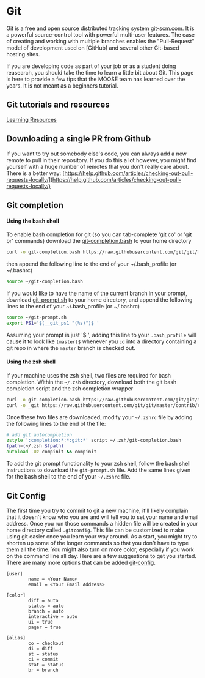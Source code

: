 # Git

Git is a free and open source distributed tracking system [git-scm.com](https://git-scm.com/). It is a powerful source-control
tool with powerful multi-user features. The ease of creating and working with multiple branches enables the "Pull-Request" model
of development used on [GitHub] and several other Git-based hosting sites.

If you are developing code as part of your job or as a student doing reasearch, you should take the time to learn a little bit
about Git. This page is here to provide a few tips that the MOOSE team has learned over the years. It is not meant as a
beginners tutorial.

## Git tutorials and resources

[Learning Resources](https://help.github.com/articles/git-and-github-learning-resources/)

## Downloading a single PR from Github

If you want to try out somebody else's code, you can always add a new remote to pull in their repository. If you do this a lot
however, you might find yourself with a huge number of remotes that you don't really care about. There is a better way:
[https://help.github.com/articles/checking-out-pull-requests-locally/](https://help.github.com/articles/checking-out-pull-requests-locally/)

## Git completion

#### Using the bash shell

To enable bash completion for git (so you can tab-complete 'git co' or 'git br' commands) download the [git-completion.bash](https://github.com/git/git/blob/master/contrib/completion/git-completion.bash) to your home directory

```bash
curl -o git-completion.bash https://raw.githubusercontent.com/git/git/master/contrib/completion/git-completion.bash
```

then append the following line to the end of your ~/.bash_profile (or ~/.bashrc)

```bash
source ~/git-completion.bash
```

If you would like to have the name of the current branch in your prompt, download [git-prompt.sh](https://github.com/git/git/blob/master/contrib/completion/git-prompt.sh) to your home directory, and append the following lines to the end of your ~/.bash_profile (or ~/.bashrc)

```bash
source ~/git-prompt.sh
export PS1='$(__git_ps1 "(%s)")$ '
```

Assuming your prompt is just '$ ', adding this line to your `.bash_profile` will cause it to look like `(master)$` whenever you `cd` into a directory containing a git repo in where the `master` branch is checked out.

#### Using the zsh shell

If your machine uses the zsh shell, two files are required for bash completion. Within the `~/.zsh` directory, download both the git bash completion script and the zsh completion wrapper

```zsh
curl -o git-completion.bash https://raw.githubusercontent.com/git/git/master/contrib/completion/git-completion.bash
curl -o _git https://raw.githubusercontent.com/git/git/master/contrib/completion/git-completion.zsh
```

Once these two files are downloaded, modify your `~/.zshrc` file by adding the following lines to the end of the file:

```zsh
# add git autocompletion
zstyle ':completion:*:*:git:*' script ~/.zsh/git-completion.bash
fpath=(~/.zsh $fpath)
autoload -Uz compinit && compinit
```

To add the git prompt functionality to your zsh shell, follow the bash shell instructions to download the `git-prompt.sh` file. Add the same lines given for the bash shell to the end of your `~/.zshrc` file.


## Git Config

The first time you try to commit to git a new machine, it'll likely complain that it doesn't know who you are and will tell you to set your
name and email address. Once you run those commands a hidden file will be created in your home directory called `.gitconfig`. This file can
be customized to make using git easier once you learn your way around. As a start, you might try to shorten up some of the longer commands so
that you don't have to type them all the time. You might also turn on more color, especially if you work on the command line all day. Here are
a few suggestions to get you started. There are many more options that can be added [git-config](https://git-scm.com/docs/git-config).


```
[user]
        name = <Your Name>
        email = <Your Email Address>

[color]
        diff = auto
        status = auto
        branch = auto
        interactive = auto
        ui = true
        pager = true

[alias]
        co = checkout
        di = diff
        st = status
        ci = commit
        stat = status
        br = branch
```

